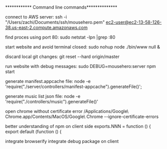 ************ Command line commands**************

connect to AWS server: ssh -i "/Users/zachi/Documents/ssh/mousehero.pem" ec2-user@ec2-13-58-126-38.us-east-2.compute.amazonaws.com

find proces using port 80: sudo netstat -lpn |grep :80

start website and avoid terminal closed: sudo nohup node ./bin/www null &

discard local git changes: git reset --hard origin/master

run website with debug messages: sudo DEBUG=mousehero:server npm start

generate manifest.appcache file: node -e 'require("./server/controllers/manifest-appcache").generateFile()';

generate music list json file: node -e 'require("./controllers/music").generateFile()'

open chrome without certificate error 
/Applications/Google\ Chrome.app/Contents/MacOS/Google\ Chrome --ignore-certificate-errors


better understanding of npm on client side
exports.NNN = function () {
export default (function () {

integrate browserify 
integrate debug package on client


